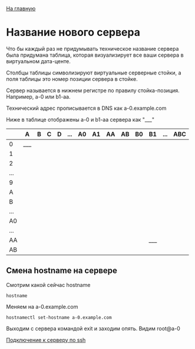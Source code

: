 [На главную](README.md)

# Название нового сервера

Что бы каждый раз не придумывать техническое название сервера была придумана таблица, 
которая визуализирует все ваши сервера в виртуальном дата-центе.

Столбцы таблицы символизируют виртуальные серверные стойки, а поля таблицы это номер позиции сервера в стойке.

Сервер называется в нижнем регистре по правилу стойка-позиция. Например, a-0 или b1-aa.

Технический адрес прописывается в DNS как a-0.example.com

Ниже в таблице отображены a-0 и b1-aa сервера как "___"

|     | A   | B   | C   | D   | ... | A0  | A1  | AA  | AB  | B0  | B1  | ... | ABC |
|-----|-----|-----|-----|-----|-----|-----|-----|-----|-----|-----|-----|-----|----|
| 0   | ___ |
| 1   |
| 2   |
| ... |
| 9   |
| A   |
| B   |
| ... |
| A0  |
| ... |
| AA  |     |     |     |     |     |     |     |     |     |     | ___ |     |    |
| AB  |

## Смена hostname на сервере
Смотрим какой сейчас hostname
```
hostname
```

Меняем на a-0.example.com
```
hostnamectl set-hostname a-0.example.com
```

Выходим с сервера командой exit и заходим опять. Видим root@a-0

[Подключение к серверу по ssh](ssh.md)